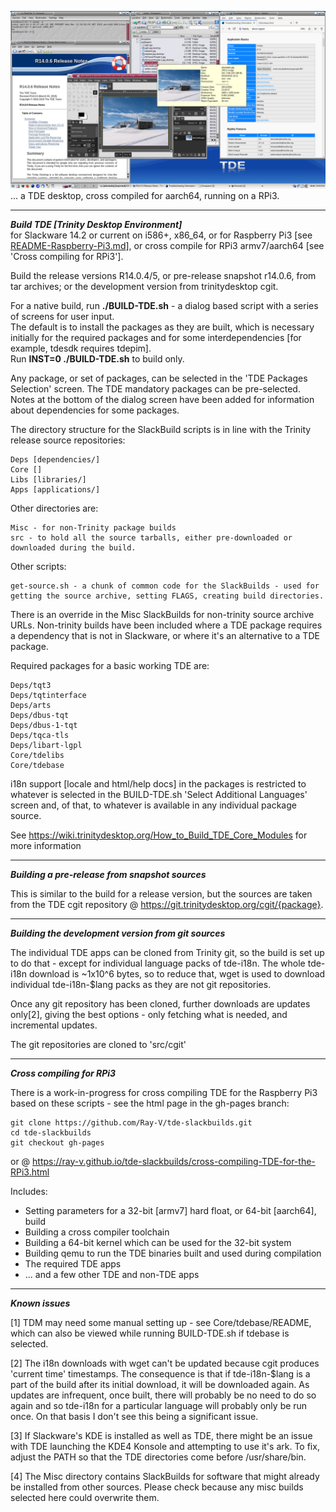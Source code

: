 [<img src="TDE-aarch64-gui.png">](TDE-aarch64-gui.png)
... a TDE desktop, cross compiled for aarch64, running on a RPi3.

---
***Build TDE [Trinity Desktop Environment]***  
for Slackware 14.2 or current on i586+, x86_64, or for Raspberry Pi3 [see [README-Raspberry-Pi3.md](./README-Raspberry-Pi3.md)], or cross compile for RPi3 armv7/aarch64 [see 'Cross compiling for RPi3'].

Build the release versions R14.0.4/5, or pre-release snapshot r14.0.6, from tar archives; or the development version from trinitydesktop cgit.

For a native build, run **./BUILD-TDE.sh** - a dialog based script with a series of screens for user input.  
The default is to install the packages as they are built, which is necessary initially for the required packages and for some interdependencies [for example, tdesdk requires tdepim].  
Run **INST=0 ./BUILD-TDE.sh** to build only.

Any package, or set of packages, can be selected in the 'TDE Packages Selection' screen.
The TDE mandatory packages can be pre-selected.
Notes at the bottom of the dialog screen have been added for information about dependencies for some packages.

The directory structure for the SlackBuild scripts is in line with the Trinity release source repositories:  
```
Deps [dependencies/]
Core []
Libs [libraries/]
Apps [applications/]
```
Other directories are:  
```
Misc - for non-Trinity package builds
src - to hold all the source tarballs, either pre-downloaded or downloaded during the build.
```
Other scripts:  
```
get-source.sh - a chunk of common code for the SlackBuilds - used for getting the source archive, setting FLAGS, creating build directories.
```
There is an override in the Misc SlackBuilds for non-trinity source archive URLs. Non-trinity builds have been included where a TDE package requires a dependency that is not in Slackware, or where it's an alternative to a TDE package.

Required packages for a basic working TDE are:  
```
Deps/tqt3
Deps/tqtinterface
Deps/arts
Deps/dbus-tqt
Deps/dbus-1-tqt
Deps/tqca-tls
Deps/libart-lgpl
Core/tdelibs
Core/tdebase
```
i18n support [locale and html/help docs] in the packages is restricted to whatever is selected in the BUILD-TDE.sh 'Select Additional Languages' screen and, of that, to whatever is available in any individual package source.

See https://wiki.trinitydesktop.org/How_to_Build_TDE_Core_Modules for more information

---

***Building a pre-release from snapshot sources***

This is similar to the build for a release version, but the sources are taken from the TDE cgit repository @ https://git.trinitydesktop.org/cgit/{package}.

---

***Building the development version from git sources***

The individual TDE apps can be cloned from Trinity git, so the build is set up to do that - except for individual language packs of tde-i18n. The whole tde-i18n download is ~1x10^6 bytes, so to reduce that, wget is used to download individual tde-i18n-$lang packs as they are not git repositories.

Once any git repository has been cloned, further downloads are updates only[2], giving the best options - only fetching what is needed, and incremental updates.

The git repositories are cloned to 'src/cgit'

---

***Cross compiling for RPi3***

There is a work-in-progress for cross compiling TDE for the Raspberry Pi3 based on these scripts - see the html page in the gh-pages branch:
```
git clone https://github.com/Ray-V/tde-slackbuilds.git  
cd tde-slackbuilds  
git checkout gh-pages
```

or @ https://ray-v.github.io/tde-slackbuilds/cross-compiling-TDE-for-the-RPi3.html

Includes:
* Setting parameters for a 32-bit [armv7] hard float, or 64-bit [aarch64], build
* Building a cross compiler toolchain
* Building a 64-bit kernel which can be used for the 32-bit system
* Building qemu to run the TDE binaries built and used during compilation
* The required TDE apps
* ... and a few other TDE and non-TDE apps

---

***Known issues***

[1] TDM may need some manual setting up - see Core/tdebase/README, which can also be viewed while running BUILD-TDE.sh if tdebase is selected.

[2] The i18n downloads with wget can't be updated because cgit produces 'current time' timestamps. The consequence is that if tde-i18n-$lang is a part of the build after its initial download, it will be downloaded again. As updates are infrequent, once built, there will probably be no need to do so again and so tde-i18n for a particular language will probably only be run once. On that basis I don't see this being a significant issue.

[3] If Slackware's KDE is installed as well as TDE, there might be an issue with TDE launching the KDE4 Konsole and attempting to use it's ark. To fix, adjust the PATH so that the TDE directories come before /usr/share/bin.

[4] The Misc directory contains SlackBuilds for software that might already be installed from other sources. Please check because any misc builds selected here could overwrite them.
